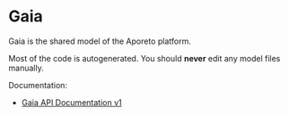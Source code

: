 # Gaia

Gaia is the shared model of the Aporeto platform.

Most of the code is autogenerated. You should **never** edit any model files manually.

Documentation:

- [Gaia API Documentation v1](v1/doc/documentation.md)

